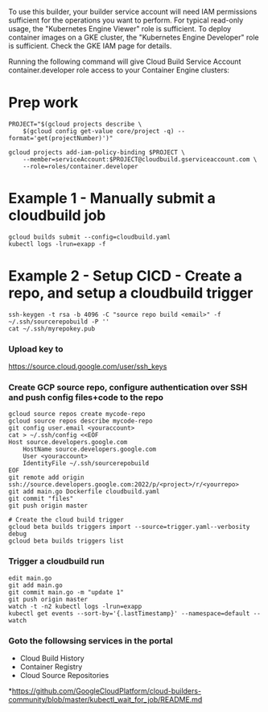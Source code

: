 To use this builder, your builder service account will need IAM permissions sufficient for the operations you want to perform. For typical read-only usage, the "Kubernetes Engine Viewer" role is sufficient. To deploy container images on a GKE cluster, the "Kubernetes Engine Developer" role is sufficient. Check the GKE IAM page for details.

Running the following command will give Cloud Build Service Account container.developer role access to your Container Engine clusters:

# Prep work
```
PROJECT="$(gcloud projects describe \
    $(gcloud config get-value core/project -q) --format='get(projectNumber)')"

gcloud projects add-iam-policy-binding $PROJECT \
    --member=serviceAccount:$PROJECT@cloudbuild.gserviceaccount.com \
    --role=roles/container.developer
```

# Example 1 - Manually submit a cloudbuild job
```
gcloud builds submit --config=cloudbuild.yaml
kubectl logs -lrun=exapp -f
```

# Example 2 - Setup CICD - Create a repo, and setup a cloudbuild trigger
```
ssh-keygen -t rsa -b 4096 -C "source repo build <email>" -f ~/.ssh/sourcerepobuild -P ''
cat ~/.ssh/myrepokey.pub
```
### Upload key to
https://source.cloud.google.com/user/ssh_keys

### Create GCP source repo, configure authentication over SSH and push config files+code to the repo
```
gcloud source repos create mycode-repo
gcloud source repos describe mycode-repo
git config user.email <youraccount>
cat > ~/.ssh/config <<EOF
Host source.developers.google.com
    HostName source.developers.google.com
    User <youraccount>
    IdentityFile ~/.ssh/sourcerepobuild
EOF
git remote add origin ssh://source.developers.google.com:2022/p/<project>/r/<yourrepo>
git add main.go Dockerfile cloudbuild.yaml
git commit "files"
git push origin master

# Create the cloud build trigger
gcloud beta builds triggers import --source=trigger.yaml--verbosity debug
gcloud beta builds triggers list
```

### Trigger a cloudbuild run
```
edit main.go
git add main.go
git commit main.go -m "update 1"
git push origin master
watch -t -n2 kubectl logs -lrun=exapp
kubectl get events --sort-by='{.lastTimestamp}' --namespace=default --watch
```

### Goto the followsing services in the portal
* Cloud Build History
* Container Registry
* Cloud Source Repositories

*https://github.com/GoogleCloudPlatform/cloud-builders-community/blob/master/kubectl_wait_for_job/README.md
